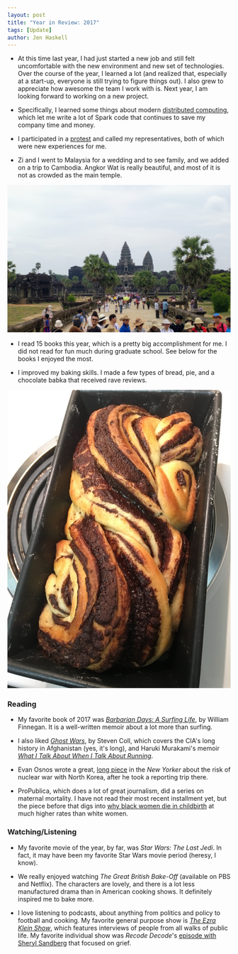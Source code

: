 ```yaml
---
layout: post
title: "Year in Review: 2017"
tags: [Update]
author: Jen Haskell
---
```

* At this time last year, I had just started a new job and still felt uncomfortable with the new environment and new set of technologies. Over the course of the year, I learned a lot (and realized that, especially at a start-up, everyone is still trying to figure things out). I also grew to appreciate how awesome the team I work with is. Next year, I am looking forward to working on a new project. 

* Specifically, I learned some things about modern [distributed computing](https://spark.apache.org/), which let me write a lot of Spark code that continues to save my company time and money.

* I participated in a [protest](https://www.instagram.com/p/BPjbhJwAmRg8cqBCf6ydktELfJaMX8C54kZkm80/?taken-by=jchaskell2) and called my representatives, both of which were new experiences for me.

* Zi and I went to Malaysia for a wedding and to see family, and we added on a trip to Cambodia. Angkor Wat is really beautiful, and most of it is not as crowded as the main temple.  

![](/images/angkor-wat.jpg)

* I read 15 books this year, which is a pretty big accomplishment for me. I did not read for fun much during graduate school. See below for the books I enjoyed the most.

* I improved my baking skills. I made a few types of bread, pie, and a chocolate babka that received rave reviews.

![](/images/chocolate-babka.JPG)

### Reading 

* My favorite book of 2017 was [*Barbarian Days: A Surfing Life*](https://www.goodreads.com/book/show/18693910-barbarian-days), by William Finnegan. It is a well-written memoir about a lot more than surfing.

* I also liked [*Ghost Wars*](https://www.goodreads.com/book/show/71984.Ghost_Wars), by Steven Coll, which covers the CIA's long history in Afghanistan (yes, it's long), and Haruki Murakami's memoir [*What I Talk About When I Talk About Running*](https://www.goodreads.com/book/show/2195464.What_I_Talk_About_When_I_Talk_About_Running).

* Evan Osnos wrote a great, [long piece](https://www.newyorker.com/magazine/2017/09/18/the-risk-of-nuclear-war-with-north-korea) in the *New Yorker* about the risk of nuclear war with North Korea, after he took a reporting trip there.

* ProPublica, which does a lot of great journalism, did a series on maternal mortality. I have not read their most recent installment yet, but the piece before that digs into [why black women die in childbirth](https://www.propublica.org/article/nothing-protects-black-women-from-dying-in-pregnancy-and-childbirth) at much higher rates than white women.

### Watching/Listening

* My favorite movie of the year, by far, was *Star Wars: The Last Jedi*. In fact, it may have been my favorite Star Wars movie period (heresy, I know).  

* We really enjoyed watching *The Great British Bake-Off* (available on PBS and Netflix). The characters are lovely, and there is a lot less manufactured drama than in American cooking shows. It definitely inspired me to bake more.

* I love listening to podcasts, about anything from politics and policy to football and cooking. My favorite general purpose show is [*The Ezra Klein Show*](https://www.vox.com/ezra-klein-show-podcast), which features interviews of people from all walks of public life. My favorite individual show was *Recode Decode*'s [episode with Sheryl Sandberg](https://soundcloud.com/recode-decode/sheryl-sandberg-on-setbacks) that focused on grief.
